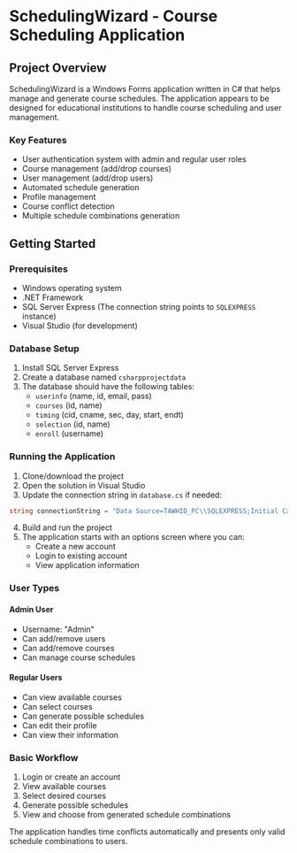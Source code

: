 # SchedulingWizard - Course Scheduling Application

## Project Overview
SchedulingWizard is a Windows Forms application written in C# that helps manage and generate course schedules. The application appears to be designed for educational institutions to handle course scheduling and user management.

### Key Features
- User authentication system with admin and regular user roles
- Course management (add/drop courses)
- User management (add/drop users)
- Automated schedule generation
- Profile management
- Course conflict detection
- Multiple schedule combinations generation

## Getting Started

### Prerequisites
- Windows operating system
- .NET Framework
- SQL Server Express (The connection string points to `SQLEXPRESS` instance)
- Visual Studio (for development)

### Database Setup
1. Install SQL Server Express
2. Create a database named `csharpprojectdata`
3. The database should have the following tables:
   - `userinfo` (name, id, email, pass)
   - `courses` (id, name)
   - `timing` (cid, cname, sec, day, start, endt)
   - `selection` (id, name)
   - `enroll` (username)

### Running the Application

1. Clone/download the project
2. Open the solution in Visual Studio
3. Update the connection string in `database.cs` if needed:
```cs
string connectionString = "Data Source=TAWHID_PC\\SQLEXPRESS;Initial Catalog=csharpprojectdata;Integrated Security=True";
```
4. Build and run the project
5. The application starts with an options screen where you can:
   - Create a new account
   - Login to existing account
   - View application information

### User Types

#### Admin User
- Username: "Admin"
- Can add/remove users
- Can add/remove courses
- Can manage course schedules

#### Regular Users
- Can view available courses
- Can select courses
- Can generate possible schedules
- Can edit their profile
- Can view their information

### Basic Workflow
1. Login or create an account
2. View available courses
3. Select desired courses
4. Generate possible schedules
5. View and choose from generated schedule combinations

The application handles time conflicts automatically and presents only valid schedule combinations to users.
